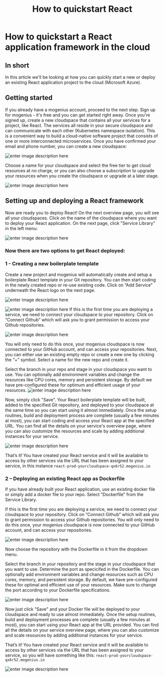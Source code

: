 ﻿---
sidebar_position: 6
title: How to quickstart React
slug: launch-react-framework-in-the-cloud
---

# How to quickstart a React application framework in the cloud

## In short

In this article we'll be looking at how you can quíckly start a new or deploy an existing React  application project to the cloud (Microsoft Azure).

## Getting started

If you already have a mogenius account, proceed to the next step. 
Sign up for mogenius - it's free and you can get started right away. Once you're signed up, create a new cloudspace that contains all your services for a project, like React. The services all reside in your secure cloudspace and can communicate with each other (Kubernetes namespace isolation). This is a convenient way to build a cloud-native software project that consists of one or more interconnected microservices. Once you have confirmed your email and phone number, you can create a new cloudspace:

![enter image description here](https://api.mogenius.com/file/id/115e92a0-6daa-4b15-9420-438448351d89)

Choose a name for your cloudspace and select the free tier to get cloud resources at no charge, or you can also choose a subscription to upgrade your resources when you create the cloudspace or upgrade at a later stage.

![enter image description here](https://api.mogenius.com/file/id/7ec47c7f-4dc0-4f5b-8a2f-b8345a369ae8)

## Setting up and deploying a React framework

Now are ready you to deploy React! On the next overview page, you will see all your cloudspaces. Click on the name of the cloudspace where you want to deploy your React application. On the next page, click "Service Library" in the left menu:

![enter image description here](https://api.mogenius.com/file/id/a12d10f1-4b9b-4adb-95ec-db193e1db440)

### Now there are two options to get React deployed: 

### 1 - Creating a new boilerplate template

Create a new project and mogenius will automatically create and setup a boilerplate React template in your Git repository. You can then start coding in the newly created repo or re-use existing code. Click on “Add Service” underneath the React logo on the next page.

![enter image description here](https://api.mogenius.com/file/id/9283ab3f-1867-42a0-8dab-b91566bd8822)

![enter image description here](https://api.mogenius.com/file/id/6a24df90-112d-4d50-b3f4-b457faeb3807)
If this is the first time you are deploying a service, we need to connect your cloudspace to your repository. Click on “Connect Github” which will ask you to grant permission to access your Github repositories.

![enter image description here](https://api.mogenius.com/file/id/88626d92-fa15-4d9e-8598-6a914daa633c)

You will only need to do this once, your mogenius cloudspace is now connected to your GitHub account, and can access your repositories.
Next, you can either use an existing empty repo or create a new one by clicking the “+” symbol. Select a name for the new repo and create it.

Select the branch in your repo and stage in your cloudspace you want to use. You can optionally add environment variables and change the resources like CPU cores, memory and persistent storage. By default we have pre-configured these for optimum and efficient usage of your resources.
![enter image description here](https://api.mogenius.com/file/id/e99ae0ea-d2ab-4a86-857b-00430b9a5c40)

Now, simply click "Save". Your React boilerplate template will be built, added to the specified Git repository, and deployed to your cloudspace at the same time so you can start using it almost immediately. Once the setup routines, build and deployment process are complete (usually a few minutes at most), you can start coding and access your React app at the specified URL. You can find all the details on your service's overview page, where you can also customize the resources and scale by adding additional instances for your service.

![enter image description here](https://api.mogenius.com/file/id/3a8c6249-53d0-468e-a089-987cd7861547)

That’s it! You have created your React service and it will be available to access by other services via the URL that has been assigned to your service, in this instance `react-prod-yourcloudspace-qx6r52.mogenius.io`

### 2 – Deploying an existing React app as Dockerfile

If you have already built your React application, use an existing docker file or simply add a docker file to your repo. Select “Dockerfile” from the Service Library.

If this is the first time you are deploying a service, we need to connect your cloudspace to your repository. Click on “Connect Github” which will ask you to grant permission to access your Github repositories. You will only need to do this once, your mogenius cloudspace is now connected to your GitHub account, and can access your repositories.

![enter image description here](https://api.mogenius.com/file/id/88626d92-fa15-4d9e-8598-6a914daa633c)

Now choose the repository with the Dockerfile in it from the dropdown menu.

Select the branch in your repository and the stage in your cloudspace that you want to use. Determine the port as specicifed in the Dockerfile. You can optionally add environment variables and change resources such as CPU cores, memory, and persistent storage. By default, we have pre-configured these for optimal and efficient use of your resources. Make sure to change the port according to your Dockerfile specifications.

![enter image description here](https://api.mogenius.com/file/id/9efd6b72-1dff-4a25-9efc-9f7e1cfdfb3d)

Now just click "Save" and your Docker file will be deployed to your cloudspace and ready to use almost immediately. Once the setup routines, build and deployment processes are complete (usually a few minutes at most), you can start using your React app at the URL provided. You can find all the details on your service overview page, where you can also customize and scale resources by adding additional instances for your service.

That’s it! You have created your React service and it will be available to access by other services via the URL that has been assigned to your service, so you will have something like this: `react-prod-yourcloudspace-qx6r52.mogenius.io`


![enter image description here](https://api.mogenius.com/file/id/bf6c5471-ffb7-42a5-9adf-922d832f3b98)

